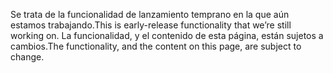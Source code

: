 <span data-ttu-id="6da1f-101">Se trata de la funcionalidad de lanzamiento temprano en la que aún estamos trabajando.</span><span class="sxs-lookup"><span data-stu-id="6da1f-101">This is early-release functionality that we’re still working on.</span></span> <span data-ttu-id="6da1f-102">La funcionalidad, y el contenido de esta página, están sujetos a cambios.</span><span class="sxs-lookup"><span data-stu-id="6da1f-102">The functionality, and the content on this page, are subject to change.</span></span>
